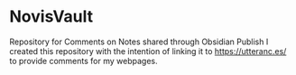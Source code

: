 # NovisVault
Repository for Comments on Notes shared through Obsidian Publish
I created this repository with the intention of linking it to https://utteranc.es/ to provide comments for my webpages.

